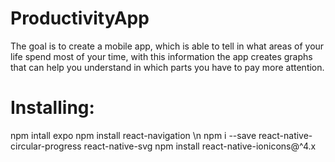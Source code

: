 # ProductivityApp

The goal is to create a mobile app, which is able to tell in what areas of your life spend most of your time, with this information the app creates graphs
that can help you understand in which parts you have to pay more attention.

# Installing:
 npm intall expo
 npm install react-navigation \n
 npm i --save react-native-circular-progress react-native-svg
 npm install react-native-ionicons@^4.x

